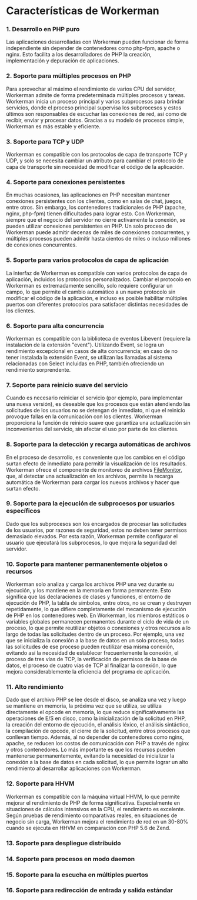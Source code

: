 # Características de Workerman

### 1. Desarrollo en PHP puro
Las aplicaciones desarrolladas con Workerman pueden funcionar de forma independiente sin depender de contenedores como php-fpm, apache o nginx. Esto facilita a los desarrolladores de PHP la creación, implementación y depuración de aplicaciones.

### 2. Soporte para múltiples procesos en PHP
Para aprovechar al máximo el rendimiento de varios CPU del servidor, Workerman admite de forma predeterminada múltiples procesos y tareas. Workerman inicia un proceso principal y varios subprocesos para brindar servicios, donde el proceso principal supervisa los subprocesos y estos últimos son responsables de escuchar las conexiones de red, así como de recibir, enviar y procesar datos. Gracias a su modelo de procesos simple, Workerman es más estable y eficiente.

### 3. Soporte para TCP y UDP
Workerman es compatible con los protocolos de capa de transporte TCP y UDP, y solo se necesita cambiar un atributo para cambiar el protocolo de capa de transporte sin necesidad de modificar el código de la aplicación.

### 4. Soporte para conexiones persistentes
En muchas ocasiones, las aplicaciones en PHP necesitan mantener conexiones persistentes con los clientes, como en salas de chat, juegos, entre otros. Sin embargo, los contenedores tradicionales de PHP (apache, nginx, php-fpm) tienen dificultades para lograr esto. Con Workerman, siempre que el negocio del servidor no cierre activamente la conexión, se pueden utilizar conexiones persistentes en PHP. Un solo proceso de Workerman puede admitir decenas de miles de conexiones concurrentes, y múltiples procesos pueden admitir hasta cientos de miles o incluso millones de conexiones concurrentes.

### 5. Soporte para varios protocolos de capa de aplicación
La interfaz de Workerman es compatible con varios protocolos de capa de aplicación, incluidos los protocolos personalizados. Cambiar el protocolo en Workerman es extremadamente sencillo, solo requiere configurar un campo, lo que permite el cambio automático a un nuevo protocolo sin modificar el código de la aplicación, e incluso es posible habilitar múltiples puertos con diferentes protocolos para satisfacer distintas necesidades de los clientes.

### 6. Soporte para alta concurrencia
Workerman es compatible con la biblioteca de eventos Libevent (requiere la instalación de la extensión "event"). Utilizando Event, se logra un rendimiento excepcional en casos de alta concurrencia; en caso de no tener instalada la extensión Event, se utilizan las llamadas al sistema relacionadas con Select incluidas en PHP, también ofreciendo un rendimiento sorprendente.

### 7. Soporte para reinicio suave del servicio
Cuando es necesario reiniciar el servicio (por ejemplo, para implementar una nueva versión), es deseable que los procesos que están atendiendo las solicitudes de los usuarios no se detengan de inmediato, ni que el reinicio provoque fallas en la comunicación con los clientes. Workerman proporciona la función de reinicio suave que garantiza una actualización sin inconvenientes del servicio, sin afectar el uso por parte de los clientes.

### 8. Soporte para la detección y recarga automáticas de archivos
En el proceso de desarrollo, es conveniente que los cambios en el código surtan efecto de inmediato para permitir la visualización de los resultados. Workerman ofrece el componente de monitoreo de archivos [FileMonitor](../components/file-monitor.md), que, al detectar una actualización en los archivos, permite la recarga automática de Workerman para cargar los nuevos archivos y hacer que surtan efecto.

### 9. Soporte para la ejecución de subprocesos por usuarios específicos
Dado que los subprocesos son los encargados de procesar las solicitudes de los usuarios, por razones de seguridad, estos no deben tener permisos demasiado elevados. Por esta razón, Workerman permite configurar el usuario que ejecutará los subprocesos, lo que mejora la seguridad del servidor.

### 10. Soporte para mantener permanentemente objetos o recursos
Workerman solo analiza y carga los archivos PHP una vez durante su ejecución, y los mantiene en la memoria en forma permanente. Esto significa que las declaraciones de clases y funciones, el entorno de ejecución de PHP, la tabla de símbolos, entre otros, no se crean y destruyen repetidamente, lo que difiere completamente del mecanismo de ejecución de PHP en los contenedores web. En Workerman, los miembros estáticos o variables globales permanecen permanentes durante el ciclo de vida de un proceso, lo que permite reutilizar objetos o conexiones y otros recursos a lo largo de todas las solicitudes dentro de un proceso. Por ejemplo, una vez que se inicializa la conexión a la base de datos en un solo proceso, todas las solicitudes de ese proceso pueden reutilizar esa misma conexión, evitando así la necesidad de establecer frecuentemente la conexión, el proceso de tres vías de TCP, la verificación de permisos de la base de datos, el proceso de cuatro vías de TCP al finalizar la conexión, lo que mejora considerablemente la eficiencia del programa de aplicación.

### 11. Alto rendimiento
Dado que el archivo PHP se lee desde el disco, se analiza una vez y luego se mantiene en memoria, la próxima vez que se utiliza, se utiliza directamente el opcode en memoria, lo que reduce significativamente las operaciones de E/S en disco, como la inicialización de la solicitud en PHP, la creación del entorno de ejecución, el análisis léxico, el análisis sintáctico, la compilación de opcode, el cierre de la solicitud, entre otros procesos que conllevan tiempo. Además, al no depender de contenedores como nginx, apache, se reducen los costos de comunicación con PHP a través de nginx y otros contenedores. Lo más importante es que los recursos pueden mantenerse permanentemente, evitando la necesidad de inicializar la conexión a la base de datos en cada solicitud, lo que permite lograr un alto rendimiento al desarrollar aplicaciones con Workerman.

### 12. Soporte para HHVM
Workerman es compatible con la máquina virtual HHVM, lo que permite mejorar el rendimiento de PHP de forma significativa. Especialmente en situaciones de cálculos intensivos en la CPU, el rendimiento es excelente. Según pruebas de rendimiento comparativas reales, en situaciones de negocio sin carga, Workerman mejora el rendimiento de red en un 30-80% cuando se ejecuta en HHVM en comparación con PHP 5.6 de Zend.

### 13. Soporte para despliegue distribuido

### 14. Soporte para procesos en modo daemon

### 15. Soporte para la escucha en múltiples puertos

### 16. Soporte para redirección de entrada y salida estándar
